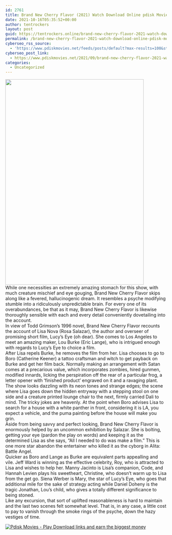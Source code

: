 ```yaml
---
id: 2761
title: Brand New Cherry Flavor (2021) Watch Download Online pdisk Movie
date: 2021-10-16T05:35:52+00:00
author: tentrockers
layout: post
guid: https://tentrockers.online/brand-new-cherry-flavor-2021-watch-download-online-pdisk-movie/
permalink: /brand-new-cherry-flavor-2021-watch-download-online-pdisk-movie/
cyberseo_rss_source:
  - 'https://www.pdiskmovies.net/feeds/posts/default?max-results=100&start-index=501'
cyberseo_post_link:
  - https://www.pdiskmovies.net/2021/09/brand-new-cherry-flavor-2021-watch.html
categories:
  - Uncategorized
---
```

<div class="separator">
  <a href="https://1.bp.blogspot.com/-gCD9knenino/YTmwrrn48lI/AAAAAAAAAyk/FsNc-liPKn8Kz9UBPufGunwvjKMV24PJACLcBGAsYHQ/s2000/Brand%2BNew%2BCherry%2BFlavor%2B%25282021%2529%2BWatch%2BDownload%2BOnline%2Bpdisk%2BMovie.jpg" imageanchor="1"><img loading="lazy" border="0" data-original-height="2000" data-original-width="1350" height="640" src="https://1.bp.blogspot.com/-gCD9knenino/YTmwrrn48lI/AAAAAAAAAyk/FsNc-liPKn8Kz9UBPufGunwvjKMV24PJACLcBGAsYHQ/w432-h640/Brand%2BNew%2BCherry%2BFlavor%2B%25282021%2529%2BWatch%2BDownload%2BOnline%2Bpdisk%2BMovie.jpg" width="432" /></a>
</div>

<div>
  <div>
    <span>While one necessities an extremely amazing stomach for this show, with much creature mischief and eye gouging, Brand New Cherry Flavor skips along like a fevered, hallucinogenic dream. It resembles a psyche modifying stumble into a ridiculously unpredictable brain. For every one of its overabundances, be that as it may, Brand New Cherry Flavor is likewise thoroughly sensible with each and every detail conveniently dovetailing into the account.&nbsp;</span>
  </div>
  
  <div>
    <span>In view of Todd Grimson&#8217;s 1996 novel, Brand New Cherry Flavor recounts the account of Lisa Nova (Rosa Salazar), the author and overseer of promising short film, Lucy&#8217;s Eye (oh dear). She comes to Los Angeles to meet an amazing maker, Lou Burke (Eric Lange), who is intrigued enough with regards to Lucy&#8217;s Eye to choice a film.&nbsp;</span>
  </div>
  
  <div>
    <span>After Lisa repels Burke, he removes the film from her. Lisa chooses to go to Boro (Catherine Keener) a tattoo craftsman and witch to get payback on Burke and get her film back. Normally making an arrangement with Satan comes at a precarious value, which incorporates zombies, hired gunmen, modified innards, licking the perspiration off the rear of a particular frog, a letter opener with &#8216;finished product&#8217; engraved on it and a ravaging plant.&nbsp;</span>
  </div>
  
  <div>
    <span>The show looks dazzling with its neon tones and strange edges; the scene where Lisa goes down the hidden entryway with a stepping stool on one side and a creature printed lounge chair to the next, firmly carried Dali to mind. The tricky jokes are heavenly. At the point when Boro advises Lisa to search for a house with a white panther in front, considering it is LA, you expect a vehicle, and the puma painting before the house will make you grin.&nbsp;</span>
  </div>
  
  <div>
    <span>Aside from being savvy and perfect looking, Brand New Cherry Flavor is enormously helped by an uncommon exhibition by Salazar. She is bolting, getting your eye (pardon the play on words) and keeping it as the determined Lisa as she says, &#8220;All I needed to do was make a film.&#8221; This is one more star abandon the entertainer who killed it as the cyborg in Alita: Battle Angel.&nbsp;</span>
  </div>
  
  <div>
    <span>Quicker as Boro and Lange as Burke are equivalent parts appealling and vile. Jeff Ward is winning as the effective celebrity, Roy, who is attracted to Lisa and wishes to help her. Manny Jacinto is Lisa&#8217;s companion, Code, and Hannah Levien plays his sweetheart, Christine, who doesn&#8217;t warm up to Lisa from the get go. Siena Werber is Mary, the star of Lucy&#8217;s Eye, who goes that additional mile for the sake of strategy acting while Daniel Doheny is the tragic Jonathan, Lou&#8217;s child, who gives a totally different significance to being stoned.&nbsp;</span>
  </div>
  
  <div>
    <span>Like any excursion, that sort of uplifted reasonableness is hard to maintain and the last two scenes felt somewhat level. That is, in any case, a little cost to pay to vanish through the smoke rings of the psyche, down the hazy vestiges of time.</span>
  </div>
</div>

[![](https://1.bp.blogspot.com/-KJZYdQTn3nw/YS8VdIdXMyI/AAAAAAAAaw4/BR8dsGkpxw0T8C_4G4ALfMA7cP79KN3kwCLcBGAsYHQ/w400-h58/play_download_buttuons-removebg-preview.png "Pdisk Movies - Play Download links and earn the biggest money")](https://kofilink.com/1/bnYya2g5MDAwaHlu?dn=1)